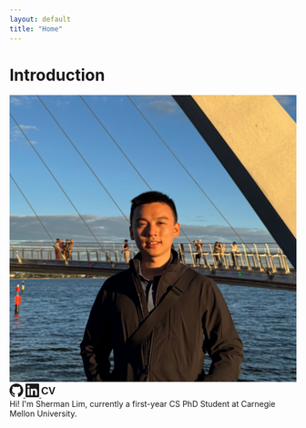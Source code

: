 ```yaml
---
layout: default
title: "Home"
---
```


# Introduction

<div class="flex-layout">
  <div class="image-section">
    <div class="image-container">
      <img src="/assets/images/profilepic.jpeg" alt="Profile Picture">
    </div>
    <div class="social-links">
      <a href="https://github.com/shermanjlim" target="_blank" class="social-link">
        <svg width="24" height="24" viewBox="0 0 24 24" fill="currentColor">
          <path d="M12 0c-6.626 0-12 5.373-12 12 0 5.302 3.438 9.8 8.207 11.387.599.111.793-.261.793-.577v-2.234c-3.338.726-4.033-1.416-4.033-1.416-.546-1.387-1.333-1.756-1.333-1.756-1.089-.745.083-.729.083-.729 1.205.084 1.839 1.237 1.839 1.237 1.07 1.834 2.807 1.304 3.492.997.107-.775.418-1.305.762-1.604-2.665-.305-5.467-1.334-5.467-5.931 0-1.311.469-2.381 1.236-3.221-.124-.303-.535-1.524.117-3.176 0 0 1.008-.322 3.301 1.23.957-.266 1.983-.399 3.003-.404 1.02.005 2.047.138 3.006.404 2.291-1.552 3.297-1.23 3.297-1.23.653 1.653.242 2.874.118 3.176.77.84 1.235 1.911 1.235 3.221 0 4.609-2.807 5.624-5.479 5.921.43.372.823 1.102.823 2.222v3.293c0 .319.192.694.801.576 4.765-1.589 8.199-6.086 8.199-11.386 0-6.627-5.373-12-12-12z"/>
        </svg>
      </a>
      <a href="https://linkedin.com/in/shermanjlim" target="_blank" class="social-link">
        <svg width="24" height="24" viewBox="0 0 24 24" fill="currentColor">
          <path d="M20.447 20.452h-3.554v-5.569c0-1.328-.027-3.037-1.852-3.037-1.853 0-2.136 1.445-2.136 2.939v5.667H9.351V9h3.414v1.561h.046c.477-.9 1.637-1.85 3.37-1.85 3.601 0 4.267 2.37 4.267 5.455v6.286zM5.337 7.433c-1.144 0-2.063-.926-2.063-2.065 0-1.138.92-2.063 2.063-2.063 1.14 0 2.064.925 2.064 2.063 0 1.139-.925 2.065-2.064 2.065zm1.782 13.019H3.555V9h3.564v11.452zM22.225 0H1.771C.792 0 0 .774 0 1.729v20.542C0 23.227.792 24 1.771 24h20.451C23.2 24 24 23.227 24 22.271V1.729C24 .774 23.2 0 22.222 0h.003z"/>
        </svg>
      </a>
      <a href="/assets/files/ShermanLim_CV.pdf" target="_blank" class="social-link">
        <svg width="24" height="24" viewBox="0 0 24 24" fill="currentColor">
          <text x="12" y="19" text-anchor="middle" font-family="Arial, sans-serif" font-size="18" font-weight="bold">CV</text>
        </svg>
      </a>
    </div>
  </div>
  <div class="text-container">
    Hi! I'm Sherman Lim, currently a first-year CS PhD Student at Carnegie Mellon University.
  </div>
</div>
